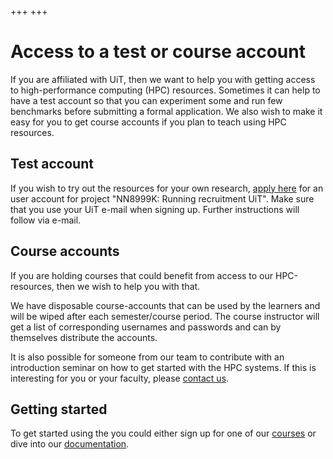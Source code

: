 +++
+++

# Access to a test or course account

If you are affiliated with UiT, then we want to help you with getting access to
high-performance computing (HPC) resources.  Sometimes it can help to have a
test account so that you can experiment some and run few benchmarks before
submitting a formal application.  We also wish to make it easy for you to get
course accounts if you plan to teach using HPC resources.


## Test account

If you wish to try out the resources for your own research, [apply
here](https://www.metacenter.no/user/application/form/hpc/) for an user
account for project "NN8999K: Running recruitment UiT". Make sure that you use
your UiT e-mail when signing up. Further instructions will follow via e-mail.


## Course accounts

If you are holding courses that could benefit from access to our HPC-resources,
then we wish to help you with that.

We have disposable course-accounts that can be used by the learners and will be
wiped after each semester/course period. The course instructor will get a list
of corresponding usernames and passwords and can by themselves distribute the
accounts.

It is also possible for someone from our team to contribute with an
introduction seminar on how to get started with the HPC systems.  If this is
interesting for you or your faculty, please [contact us](/contact/).


## Getting started

To get started using the you could either sign up for one of our
[courses](/courses/) or dive into our
[documentation](https://documentation.sigma2.no/). 

